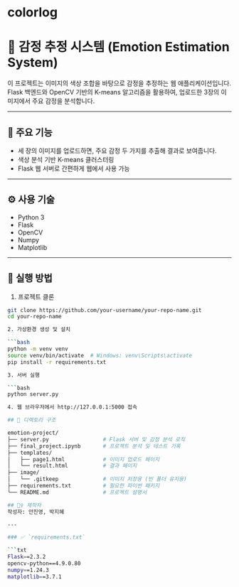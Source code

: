 # colorlog

# 🎨 감정 추정 시스템 (Emotion Estimation System)

이 프로젝트는 이미지의 색상 조합을 바탕으로 감정을 추정하는 웹 애플리케이션입니다.  
Flask 백엔드와 OpenCV 기반의 K-means 알고리즘을 활용하여, 업로드한 3장의 이미지에서 주요 감정을 분석합니다.

---

## 📌 주요 기능

- 세 장의 이미지를 업로드하면, 주요 감정 두 가지를 추출해 결과로 보여줍니다.
- 색상 분석 기반 K-means 클러스터링
- Flask 웹 서버로 간편하게 웹에서 사용 가능

---

## ⚙️ 사용 기술

- Python 3
- Flask
- OpenCV
- Numpy
- Matplotlib

---

## 🚀 실행 방법

1. 프로젝트 클론

```bash
git clone https://github.com/your-username/your-repo-name.git
cd your-repo-name

2. 가상환경 생성 및 설치

```bash
python -m venv venv
source venv/bin/activate  # Windows: venv\Scripts\activate
pip install -r requirements.txt

3. 서버 실행

```bash
python server.py

4. 웹 브라우저에서 http://127.0.0.1:5000 접속

## 📁 디렉토리 구조

emotion-project/
├── server.py                 # Flask 서버 및 감정 분석 로직
├── final_project.ipynb       # 프로젝트 분석 및 테스트 기록
├── templates/
│   ├── page1.html            # 이미지 업로드 페이지
│   └── result.html           # 결과 페이지
├── image/
│   └── .gitkeep              # 이미지 저장용 (빈 폴더 유지용)
├── requirements.txt          # 필요한 파이썬 패키지
└── README.md                 # 프로젝트 설명서

## 🙋‍♀️ 제작자
작성자: 안진영, 박지혜

---

### ✅ `requirements.txt`

```txt
Flask==2.3.2
opencv-python==4.9.0.80
numpy==1.24.3
matplotlib==3.7.1
